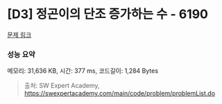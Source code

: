 # [D3] 정곤이의 단조 증가하는 수 - 6190 

[문제 링크](https://swexpertacademy.com/main/code/problem/problemDetail.do?contestProbId=AWcPjEuKAFgDFAU4) 

### 성능 요약

메모리: 31,636 KB, 시간: 377 ms, 코드길이: 1,284 Bytes



> 출처: SW Expert Academy, https://swexpertacademy.com/main/code/problem/problemList.do